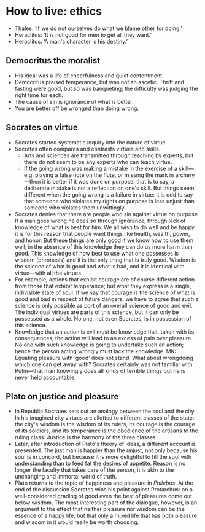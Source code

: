 # How to live: ethics

* Thales: ‘If we do not ourselves do what we blame other for doing.’
* Heraclitus: ‘It is not good for men to get all they want.’
* Heraclitus: ‘A man's character is his destiny.’

## Democritus the moralist

* His ideal was a life of cheerfulness and quiet contentment.
* Democritus praised temperance, but was not an ascetic. Thrift and fasting
  were good, but so was banqueting; the difficulty was judging the right
  time for each.
* The cause of sin is ignorance of what is better.
* You are better off be wronged than doing wrong.

## Socrates on virtue

* Socrates started systematic inquiry into the nature of virtue.
* Socrates often compares and contrasts virtues and skills.
  * Arts and sciences are transmitted through teaching by experts, but there
    do not seem to be any experts who can teach virtue.
  * If the going wrong was making a mistake in the exercise of a skill—e.g.
    playing a false note on the flute, or missing the mark in archery—then
    it is better if it was done on purpose: that is to say, a deliberate
    mistake is not a reflection on one's skill. But things seem different
    when the going wrong is a failure in virtue: it is odd to say that
    someone who violates my rights on purpose is less unjust than someone
    who violates them unwittingly.
* Socrates denies that there are people who sin against virtue on purpose.
  If a man goes wrong he does so through ignorance, through lack of
  knowledge of what is best for him. We all wish to do well and be happy: it
  is for this reason that people want things like health, wealth, power, and
  honor. But these things are only good if we know how to use them well; in
  the absence of this knowledge they can do us more harm than good. This
  knowledge of how best to use what one possesses is wisdom (phronesis) and
  it is the only thing that is truly good. Wisdom is the science of what is
  good and what is bad, and it is identical with virtue—with all the
  virtues.
* For example, actions that exhibit courage are of course different action
  from those that exhibit temperance; but what they express is a single,
  indivisible state of soul. If we say that courage is the science of what
  is good and bad in respect of future dangers, we have to agree that such a
  science is only possible as port of an overall science of good and evil.
  The individual virtues are parts of this science, but it can only be
  possessed as a whole. No one, not even Socrates, is in possession of this
  science.
* Knowledge that an action is evil must be knowledge that, taken with its
  consequences, the action will lead to an excess of pain over pleasure. No
  one with such knowledge is going to undertake such an action; hence the
  person acting wrongly must lack the knowledge. MK: Equating pleasure with
  ‘good’ does not stand. What about wrongdoing which one can get away with?
  Socrates certainly was not familiar with Putin—that man knowingly does all
  kinds of terrible things but he is never held accountable.

## Plato on justice and pleasure

* In Republic Socrates sets out an analogy between the soul and the city. In
  his imagined city virtues are allotted to different classes of the state:
  the city's wisdom is the wisdom of its rulers, its courage is the courage
  of its soldiers, and its temperance is the obedience of the artisans to
  the ruling class. Justice is the harmony of the three classes.
* Later, after introduction of Plato's theory of ideas, a different account
  is presented. The just man is happier than the unjust, not only because
  his soul is in concord, but because it is more delightful to fill the soul
  with understanding than to feed fat the desires of appetite. Reason is no
  longer the faculty that takes care of the person, it is akin to the
  unchanging and immortal world of truth.
* Plato returns to the topic of happiness and pleasure in *Philebus*. At the
  end of the discussion Socrates wins his point against Protarchus: on a
  well-considered grading of good even the best of pleasures come out below
  wisdom. The most interesting part of the dialogue, however, is an argument
  to the effect that neither pleasure nor wisdom can be the essence of a
  happy life, but that only a mixed life that has both pleasure and wisdom
  in it would really be worth choosing.
